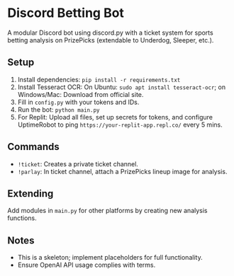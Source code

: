 # Discord Betting Bot

A modular Discord bot using discord.py with a ticket system for sports betting analysis on PrizePicks (extendable to Underdog, Sleeper, etc.).

## Setup
1. Install dependencies: `pip install -r requirements.txt`
2. Install Tesseract OCR: On Ubuntu: `sudo apt install tesseract-ocr`; on Windows/Mac: Download from official site.
3. Fill in `config.py` with your tokens and IDs.
4. Run the bot: `python main.py`
5. For Replit: Upload all files, set up secrets for tokens, and configure UptimeRobot to ping `https://your-replit-app.repl.co/` every 5 mins.

## Commands
- `!ticket`: Creates a private ticket channel.
- `!parlay`: In ticket channel, attach a PrizePicks lineup image for analysis.

## Extending
Add modules in `main.py` for other platforms by creating new analysis functions.

## Notes
- This is a skeleton; implement placeholders for full functionality.
- Ensure OpenAI API usage complies with terms.

